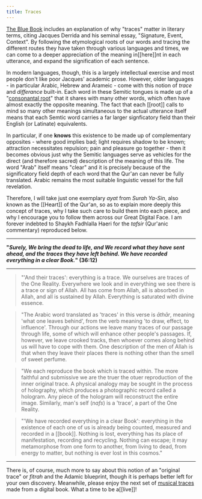 ```yaml
---
title: Traces
---
```


[The Blue Book](https://thebluebook.co.za/fugue-i/#No-more-audiences) includes an explanation of why "traces" matter in literary terms, citing Jacques Derrida and his seminal essay, "Signature, Event, Context". By following the etymological roots of our words and tracing the different routes they have taken through various languages and times, we can come to a deeper appreciation of the meaning in[[here]]nt in each utterance, and expand the signification of each sentence.

In modern languages, though, this is a largely intellectual exercise and most people don't like poor Jacques' academic prose. However, older languages - in particular Arabic, Hebrew and Arameic - come with this notion of _trace_ and _differance_ built-in. Each word in these Semitic tongues is made up of a "[consonantal root](https://en.wikipedia.org/wiki/Semitic_root)" that it shares with many other words, which often have almost exactly the opposite meaning. The fact that each [[root]] calls to mind so many other meanings simultaneous to the actual utterance itself means that each Semtic word carries a far larger signficatory field than their English (or Latinate) equivalents. 

In particular, if one **knows** this existence to be made up of complementary opposites - where good implies bad; light requires shadow to be known; attraction necessitates repulsion; pain and pleasure go together - then it becomes obvious just why the Semitic languages serve as vehicles for the direct (and therefore sacred) description of the meaning of this life. The word "Arab" itself means "clear" and it is precisely because of the significatory field depth of each word that the Qur'an can never be fully translated. Arabic remains the most suitable linguistic vessel for the full revelation.

Therefore, I will take just one exemplary _ayat_ from _Surah Ya-Sin_, also known as the [[Heart]] of the Qur'an, so as to explain more deeply this concept of traces, why I take such care to build them into each piece, and why I encourage you to follow them across our Great Digital Face. I am forever indebted to Shaykh Fadhlalla Haeri for the _tafsir_ (Qur'anic commentary) reproduced below.

---

**"_Surely, We bring the dead to life, and We record what they have sent ahead, and the traces they have left behind. We have recorded everything in a clear Book._" (36:12)**

---

> "'And their traces': everything is a trace. We ourselves are traces of the One Reality. Everywhere we look and in everything we see there is a trace or sign of Allah. All has come from Allah, all is absorbed in Allah, and all is sustained by Allah. Everything is saturated with divine essence.

> "The Arabic word translated as 'traces' in this verse is _āthār_, meaning 'what one leaves behind', from the verb meaning 'to draw, effect, to influence'. Through our actions we leave many traces of our passage through life, some of which will enhance other people's passages. If, however, we leave crooked tracks, then whoever comes along behind us will have to cope with them. One description of the men of Allah is that when they leave their places there is nothing other than the smell of sweet perfume.

> "We each reproduce the book which is traced within. The more faithful and submissive we are the truer the otuer reproduction of the inner original trace. A physical analogy may be sought in the process of holography, which produces a photographic record called a hologram. Any piece of the hologram will reconstruct the entire image. Similarly, man's self (_nafs_) is a 'trace', a part of the One Reality.

> "'We have recorded everything in a clear Book': everything in the existence of each one of us is already being counted, measured and recorded in a [[book]]. Nothing is lost, everything has its place of manifestation, recording and recycling. Nothing can escape; it may metamorphose from one form to another, from living to dead, from energy to matter, but nothing is ever lost in this cosmos."

---

There is, of course, much more to say about this notion of an "original trace" or _fitrah_ and the Adamic blueprint, though it is perhaps better left for your own discovery. Meanwhile, please enjoy the next set of [musical traces](https://www.youtube.com/playlist?list=PL5ClmaG2tnPM3sgzhHmEhxitzdX0latyD) made from a digital book. What a time to be a[[live]]!